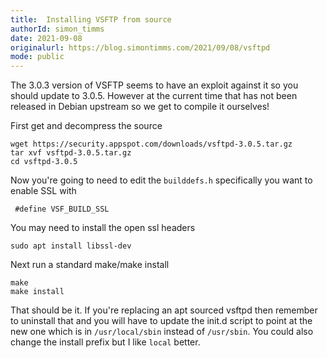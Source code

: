 ```yaml
---
title:  Installing VSFTP from source
authorId: simon_timms
date: 2021-09-08
originalurl: https://blog.simontimms.com/2021/09/08/vsftpd
mode: public
---
```




The 3.0.3 version of VSFTP seems to have an exploit against it so you should update to 3.0.5. However at the current time that has not been released in Debian upstream so we get to compile it ourselves!

First get and decompress the source
```
wget https://security.appspot.com/downloads/vsftpd-3.0.5.tar.gz
tar xvf vsftpd-3.0.5.tar.gz
cd vsftpd-3.0.5
```

Now you're going to need to edit the `builddefs.h` specifically you want to enable SSL with 

```
 #define VSF_BUILD_SSL
```

You may need to install the open ssl headers

```
sudo apt install libssl-dev
```

Next run a standard make/make install

```
make
make install
```

That should be it. If you're replacing an apt sourced vsftpd then remember to uninstall that and you will have to update the init.d script to point at the new one which is in `/usr/local/sbin` instead of `/usr/sbin`. You could also change the install prefix but I like `local` better.